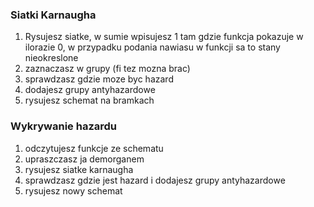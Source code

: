 ### Siatki Karnaugha
1. Rysujesz siatke, w sumie wpisujesz 1 tam gdzie funkcja pokazuje w ilorazie 0, w przypadku podania nawiasu w funkcji sa to stany nieokreslone
2. zaznaczasz w grupy (fi tez mozna brac)
3. sprawdzasz gdzie moze byc hazard
4. dodajesz grupy antyhazardowe
5. rysujesz schemat na bramkach

### Wykrywanie hazardu 
1. odczytujesz funkcje ze schematu
2. upraszczasz ja demorganem
3.  rysujesz siatke karnaugha
4. sprawdzasz gdzie jest hazard i dodajesz grupy antyhazardowe
5. rysujesz nowy schemat